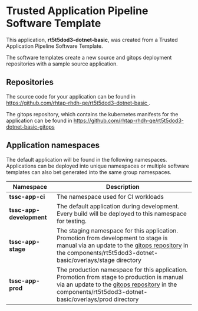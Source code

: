 # Trusted Application Pipeline Software Template

This application, **rt5t5dod3-dotnet-basic**, was created from a Trusted Application Pipeline Software Template.

The software templates create a new source and gitops deployment repositories with a sample source application. 

## Repositories

The source code for your application can be found in [https://github.com/rhtap-rhdh-qe/rt5t5dod3-dotnet-basic ](https://github.com/rhtap-rhdh-qe/rt5t5dod3-dotnet-basic ).
 
The gitops repository, which contains the kubernetes manifests for the application can be found in 
[https://github.com/rhtap-rhdh-qe/rt5t5dod3-dotnet-basic-gitops ](https://github.com/rhtap-rhdh-qe/rt5t5dod3-dotnet-basic-gitops ) 

## Application namespaces 

The default application will be found in the following namespaces. Applications can be deployed into unique namespaces or multiple software templates can also bet generated into the same group namespaces.  

|  Namespace   |  Description   |  
| -------- | -------- |
| **tssc-app-ci** | The namespace used for CI workloads |
| **tssc-app-development** | The default application during development. Every build will be deployed to this namespace for testing. |
| **tssc-app-stage** | The staging namespace for this application. Promotion from development to stage is manual via an update to the [gitops repository](https://github.com/rhtap-rhdh-qe/rt5t5dod3-dotnet-basic-gitops ) in the components/rt5t5dod3-dotnet-basic/overlays/stage directory |
| **tssc-app-prod** | The production namespace for this application. Promotion from stage to production is manual via an update to the [gitops repository](https://github.com/rhtap-rhdh-qe/rt5t5dod3-dotnet-basic-gitops ) in the components/rt5t5dod3-dotnet-basic/overlays/prod directory |